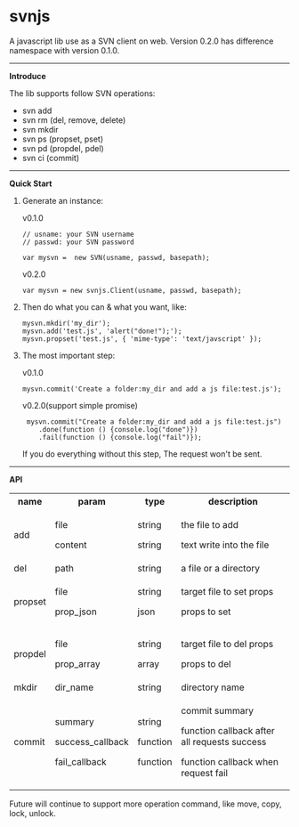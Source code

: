 svnjs
=============

A javascript lib use as a SVN client on web. Version 0.2.0 has difference namespace with version 0.1.0.

-------------

**Introduce**

The lib supports follow SVN operations:

* svn add 
* svn rm (del, remove, delete)
* svn mkdir
* svn ps (propset, pset)
* svn pd (propdel, pdel)
* svn ci (commit)

---

**Quick Start**

1.  Generate an instance:

	v0.1.0
  
  	```
  	// usname: your SVN username
    // passwd: your SVN password
    
  	var mysvn =  new SVN(usname, passwd, basepath);
  	```
       
    v0.2.0
    
    ```
    var mysvn = new svnjs.Client(usname, passwd, basepath);
    ```
    

2.  Then do what you can & what you want, like:
    
    ```
    mysvn.mkdir('my_dir');
    mysvn.add('test.js', 'alert("done!");');
    mysvn.propset('test.js', { 'mime-type': 'text/javscript' });
    ```

3.  The most important step:

	v0.1.0
  
  	```
  	mysvn.commit('Create a folder:my_dir and add a js file:test.js');
  	```
  	
  	v0.2.0(support simple promise)
  	
  	```
  	 mysvn.commit("Create a folder:my_dir and add a js file:test.js")  	
  		.done(function () {console.log("done")})
  		.fail(function () {console.log("fail")});
  	```

    If you do everything without this step,
    The request won't be sent.

---

**API**

<table>
  <tr>
    <th>name</th>
    <th>param</th>
    <th>type</th>
    <th>description</th>
  </tr>
  <tr>
    <td>add</td>
    <td>
      <p>file</p>
      <p>content</p>
    </td>
    <td>
      <p>string</p>
      <p>string</p>
    </td>
    <td>
      <p>the file to add</p>
      <p>text write into the file</p>
    </td>
  </tr>
  <tr>
    <td>del</td>
    <td>path</td>
    <td>string</td>
    <td>a file or a directory</td>
  </tr>
  <tr>
    <td>propset</td>
    <td>
      <p>file</p>
      <p>prop_json</p>
    </td>
    <td>
      <p>string</p>
      <p>json</p>
    </td>
    <td>
      <p>target file to set props</p>
      <p>props to set</p>
    </td>
  </tr>
  <tr>
    <td>propdel</td>
    <td>
      <p>file</p>
      <p>prop_array</p>
    </td>
    <td>
      <p>string</p>
      <p>array</p>
    </td>
    <td>
      <p>target file to del props</p>
      <p>props to del</p>
    </td>
  </tr>
  <tr>
    <td>mkdir</td>
    <td>dir_name</td>
    <td>string</td>
    <td>directory name</td>
  </tr>
  <tr>
    <td>commit</td>
    <td>
      <p>summary</p>
      <p>success_callback</p>
      <p>fail_callback</p>
    </td>
    <td>
      <p>string</p>
      <p>function</p>
      <p>function</p>
    </td>
    <td>
      <p>commit summary</p>
      <p>function callback after all requests success</p>
      <p>function callback when request fail</p>
    </td>
  </tr>
</table>


Future will continue to support more operation command,
like move, copy, lock, unlock.
